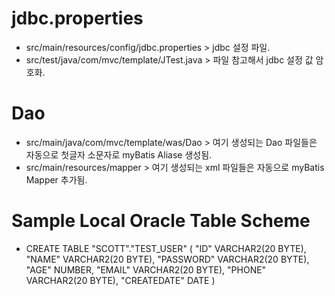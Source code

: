 # jdbc.properties
- src/main/resources/config/jdbc.properties > jdbc 설정 파일.
- src/test/java/com/mvc/template/JTest.java > 파일 참고해서 jdbc 설정 값 암호화.

# Dao
- src/main/java/com/mvc/template/was/Dao > 여기 생성되는 Dao 파일들은 자동으로 첫글자 소문자로 myBatis Aliase 생성됨.
- src/main/resources/mapper > 여기 생성되는 xml 파일들은 자동으로 myBatis Mapper 추가됨. 

# Sample Local Oracle Table Scheme
- CREATE TABLE "SCOTT"."TEST_USER" 
   (	"ID" VARCHAR2(20 BYTE), 
	"NAME" VARCHAR2(20 BYTE), 
	"PASSWORD" VARCHAR2(20 BYTE), 
	"AGE" NUMBER, 
	"EMAIL" VARCHAR2(20 BYTE), 
	"PHONE" VARCHAR2(20 BYTE), 
	"CREATEDATE" DATE
   )
